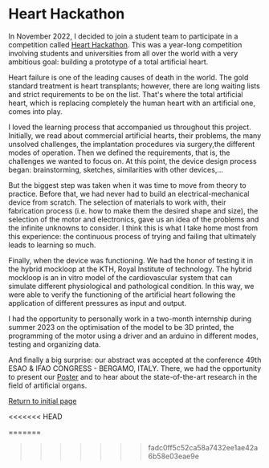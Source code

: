 # Heart Hackathon 

In November 2022, I decided to join a student team to participate in a competition called [Heart Hackathon](https://www.hearthackathon.com/). 
This was a year-long competition involving students and universities from all over the world with a very ambitious goal: building a prototype of a total artificial heart. 

Heart failure is one of the leading causes of death in the world. The gold standard treatment is heart transplants; however, there are long waiting lists and strict requirements to be on the list. That's where the total artificial heart, which is replacing completely the human heart with an artificial one, comes into play. 

I loved the learning process that accompanied us throughout this project. 
Initially, we read about commercial artificial hearts, their problems, the many unsolved challenges, the implantation procedures via surgery,the different modes of operation. Then we defined the requirements, that is, the challenges we wanted to focus on. 
At this point, the device design process began: brainstorming, sketches, similarities with other devices,... 

But the biggest step was taken when it was time to move from theory to practice. Before that, we had never had to build an electrical-mechanical device from scratch. 
The selection of materials to work with, their fabrication process (i.e. how to make them the desired shape and size), the selection of the motor and electronics, gave us an idea of the problems and the infinite unknowns to consider. I think this is what I take home most from this experience: the continuous process of trying and failing that ultimately leads to learning so much. 

Finally, when the device was functioning. We had the honor of testing it in the hybrid mockloop at the KTH, Royal Institute of technology. The hybrid mockloop is an in vitro model of the cardiovascular system that can simulate different physiological and pathological condition. In this way, we were able to verify the functioning of the artificial heart following the application of different pressures as input and output. 

I had the opportunity to personally work in a two-month internship during summer 2023 on the optimisation of the model to be 3D printed, the programming of the motor using a driver and an arduino in different modes, testing and organizing data. 

And finally a big surprise: our abstract was accepted at the conference 49th ESAO & IFAO CONGRESS - BERGAMO, ITALY. There, we had the opportunity to present our [Poster](https://github.com/RebeccaBonato/Master-Projects-/blob/main/Heart%20Hackathon/TAH%20Poster.pdf) and to hear about the state-of-the-art research in the field of artificial organs. 


[Return to initial page](https://github.com/RebeccaBonato/Master-Projects-/blob/main/README.md)

<<<<<<< HEAD

=======
>>>>>>> fadc0ff5c52ca58a7432ee1ae42a6b58e03eae9e
